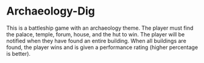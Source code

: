 # Archaeology-Dig

This is a battleship game with an archaeology theme. The player must find the palace, temple, forum, house, and the hut to win. The player will be notified when they have found an entire building. When all buildings are found, the player wins and is given a performance rating (higher percentage is better).
